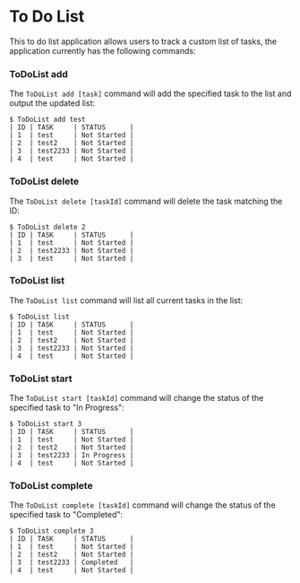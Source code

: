 # To Do List

This to do list application allows users to track a custom list of tasks, the application currently has the following commands:

### ToDoList add

The `ToDoList add [task]` command will add the specified task to the list and output the updated list:
```
$ ToDoList add test
| ID | TASK     | STATUS      |
| 1  | test     | Not Started |
| 2  | test2    | Not Started |
| 3  | test2233 | Not Started |
| 4  | test     | Not Started |
```

### ToDoList delete

The `ToDoList delete [taskId]` command will delete the task matching the ID:
```
$ ToDoList delete 2
| ID | TASK     | STATUS      |
| 1  | test     | Not Started |
| 2  | test2233 | Not Started |
| 3  | test     | Not Started |
```

### ToDoList list

The `ToDoList list` command will list all current tasks in the list:
```
$ ToDoList list
| ID | TASK     | STATUS      |
| 1  | test     | Not Started |
| 2  | test2    | Not Started |
| 3  | test2233 | Not Started |
| 4  | test     | Not Started |
```

### ToDoList start

The `ToDoList start [taskId]` command will change the status of the specified task to "In Progress":
```
$ ToDoList start 3
| ID | TASK     | STATUS      |
| 1  | test     | Not Started |
| 2  | test2    | Not Started |
| 3  | test2233 | In Progress |
| 4  | test     | Not Started |
```

### ToDoList complete

The `ToDoList complete [taskId]` command will change the status of the specified task to "Completed":
```
$ ToDoList complete 3
| ID | TASK     | STATUS      |
| 1  | test     | Not Started |
| 2  | test2    | Not Started |
| 3  | test2233 | Completed   |
| 4  | test     | Not Started |
```